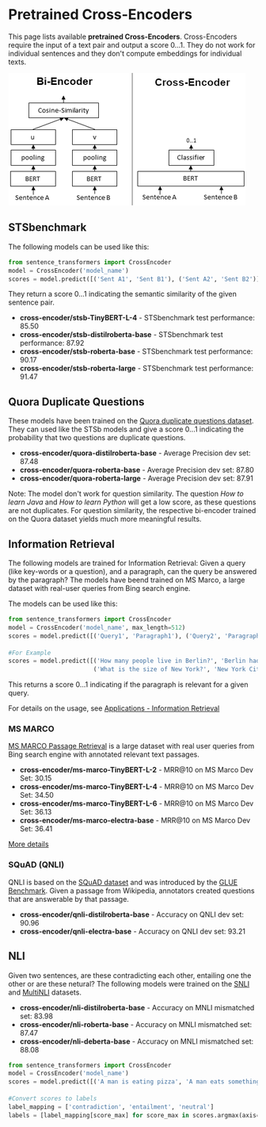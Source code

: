# Pretrained Cross-Encoders

This page lists available **pretrained Cross-Encoders**. Cross-Encoders require the input of a text pair and output a score 0...1. They do not work for individual sentences and they don't compute embeddings for individual texts.

![BiEncoder](https://raw.githubusercontent.com/UKPLab/sentence-transformers/master/docs/img/Bi_vs_Cross-Encoder.png)


## STSbenchmark
The following models can be used like this:
```python
from sentence_transformers import CrossEncoder
model = CrossEncoder('model_name')
scores = model.predict([('Sent A1', 'Sent B1'), ('Sent A2', 'Sent B2')])
```

They return a score  0...1 indicating the semantic similarity of the given sentence pair.
- **cross-encoder/stsb-TinyBERT-L-4** - STSbenchmark test performance: 85.50
- **cross-encoder/stsb-distilroberta-base** - STSbenchmark test performance: 87.92
- **cross-encoder/stsb-roberta-base** - STSbenchmark test performance: 90.17
- **cross-encoder/stsb-roberta-large** - STSbenchmark test performance: 91.47 

## Quora Duplicate Questions
These models have been trained on the [Quora duplicate questions dataset](https://www.quora.com/q/quoradata/First-Quora-Dataset-Release-Question-Pairs). They can used like the STSb models and give a score 0...1 indicating the probability that two questions are duplicate questions.

- **cross-encoder/quora-distilroberta-base** - Average Precision dev set: 87.48
- **cross-encoder/quora-roberta-base** - Average Precision dev set: 87.80
- **cross-encoder/quora-roberta-large** - Average Precision dev set: 87.91

Note: The model don't work for question similarity. The question *How to learn Java* and *How to learn Python* will get a low score, as these questions are not duplicates. For question similarity, the respective bi-encoder trained on the Quora dataset yields much more meaningful results.

## Information Retrieval

The following models are trained for Information Retrieval: Given a query (like key-words or a question), and a paragraph, can the query be answered by the paragraph? The models have beend trained on MS Marco, a large dataset with real-user queries from Bing search engine.

The models can be used like this:
```python
from sentence_transformers import CrossEncoder
model = CrossEncoder('model_name', max_length=512)
scores = model.predict([('Query1', 'Paragraph1'), ('Query2', 'Paragraph2')])

#For Example
scores = model.predict([('How many people live in Berlin?', 'Berlin had a population of 3,520,031 registered inhabitants in an area of 891.82 square kilometers.'), 
                        ('What is the size of New York?', 'New York City is famous for the Metropolitan Museum of Art.')])
```

This returns a score 0...1 indicating if the paragraph is relevant for a given query.


For details on the usage, see [Applications - Information Retrieval](../examples/applications/retrieve_rerank/README.md)


### MS MARCO
[MS MARCO Passage Retrieval](https://github.com/microsoft/MSMARCO-Passage-Ranking) is a large dataset with real user queries from Bing search engine with annotated relevant text passages.
- **cross-encoder/ms-marco-TinyBERT-L-2** - MRR@10 on MS Marco Dev Set: 30.15
- **cross-encoder/ms-marco-TinyBERT-L-4** - MRR@10 on MS Marco Dev Set: 34.50
- **cross-encoder/ms-marco-TinyBERT-L-6** - MRR@10 on MS Marco Dev Set: 36.13
- **cross-encoder/ms-marco-electra-base** - MRR@10 on MS Marco Dev Set: 36.41

[More details](pretrained-models/ce-msmarco.md)

### SQuAD (QNLI)

QNLI is based on the [SQuAD dataset](https://rajpurkar.github.io/SQuAD-explorer/) and was introduced by the [GLUE Benchmark](https://arxiv.org/abs/1804.07461). Given a passage from Wikipedia, annotators created questions that are answerable by that passage.

- **cross-encoder/qnli-distilroberta-base** - Accuracy on QNLI dev set: 90.96
- **cross-encoder/qnli-electra-base** - Accuracy on QNLI dev set: 93.21



## NLI
Given two sentences, are these contradicting each other, entailing one the other or are these netural? The following models were trained on the [SNLI](https://nlp.stanford.edu/projects/snli/) and [MultiNLI](https://cims.nyu.edu/~sbowman/multinli/) datasets.
- **cross-encoder/nli-distilroberta-base** - Accuracy on MNLI mismatched set: 83.98
- **cross-encoder/nli-roberta-base** - Accuracy on MNLI mismatched set: 87.47
- **cross-encoder/nli-deberta-base** - Accuracy on MNLI mismatched set: 88.08

```python
from sentence_transformers import CrossEncoder
model = CrossEncoder('model_name')
scores = model.predict([('A man is eating pizza', 'A man eats something'), ('A black race car starts up in front of a crowd of people.', 'A man is driving down a lonely road.')])

#Convert scores to labels
label_mapping = ['contradiction', 'entailment', 'neutral']
labels = [label_mapping[score_max] for score_max in scores.argmax(axis=1)]
```

